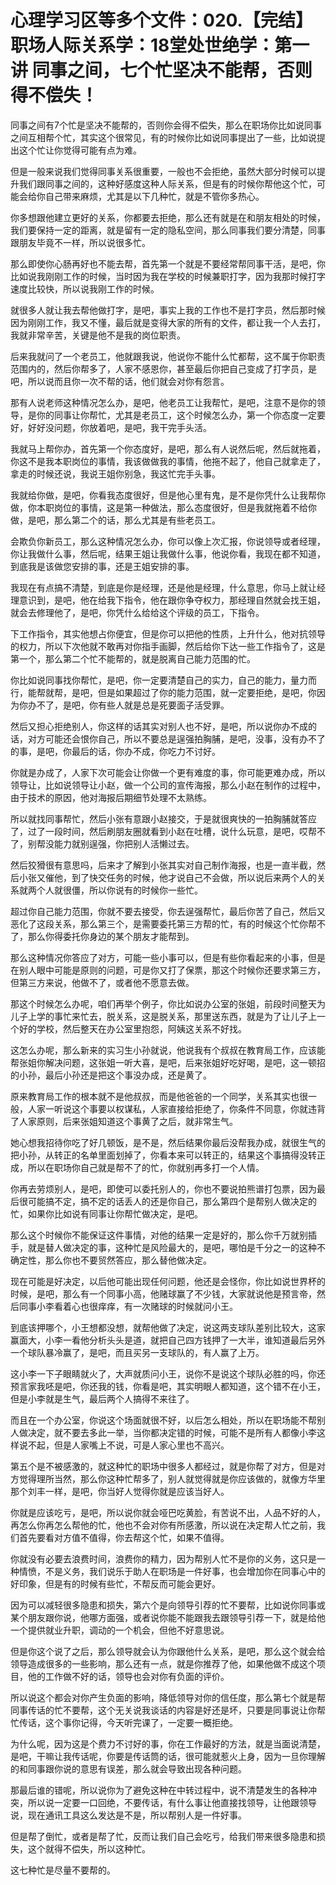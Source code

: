 # 心理学习区等多个文件：020.【完结】职场人际关系学：18堂处世绝学：第一讲  同事之间，七个忙坚决不能帮，否则得不偿失！

同事之间有7个忙是坚决不能帮的，否则你会得不偿失，那么在职场你比如说同事之间互相帮个忙，其实这个很常见，有的时候你比如说同事提出了一些，比如说提出这个忙让你觉得可能有点为难。

但是一般来说我们觉得同事关系很重要，一般也不会拒绝，虽然大部分时候可以提升我们跟同事之间的，这种好感度这种人际关系，但是有的时候你帮他这个忙，可能会给你自己带来麻烦，尤其是以下几种忙，就是不管你多热心。

你多想跟他建立更好的关系，你都要去拒绝，那么还有就是在和朋友相处的时候，我们要保持一定的距离，就是留有一定的隐私空间，那么同事我们要分清楚，同事跟朋友毕竟不一样，所以说很多忙。

那么即使你心肠再好也不能去帮，首先第一个就是不要经常帮同事干活，是吧，你比如说我刚刚工作的时候，当时因为我在学校的时候兼职打字，因为我那时候打字速度比较快，所以说我刚工作的时候。

就很多人就让我去帮他做打字，是吧，事实上我的工作也不是打字员，然后那时候因为刚刚工作，我又不懂，最后就是变得大家的所有的文件，都让我一个人去打，我就非常辛苦，关键是他不是我的岗位职责。

后来我就问了一个老员工，他就跟我说，他说你不能什么忙都帮，这不属于你职责范围内的，然后你帮多了，人家不感恩你，甚至最后你把自己变成了打字员，是吧，所以说而且你一次不帮的话，他们就会对你有怨言。

那有人说老师这种情况怎么办，是吧，他老员工让我帮忙，是吧，注意不是你的领导，是你的同事让你帮忙，尤其是老员工，这个时候怎么办，第一个你态度一定要好，好好没问题，你放着吧，是吧，我干完手头活。

我就马上帮你办，首先第一个你态度好，是吧，那么有人说然后呢，然后就拖着，你这不是我本职岗位的事情，我该做做我的事情，他拖不起了，他自己就拿走了，拿走的时候还说，我说王姐你别急，我这忙完手头事。

我就给你做，是吧，你看我态度很好，但是他心里有鬼，是不是你凭什么让我帮你做，你本职岗位的事情，这是第一种做法，那么态度很好，但是我就拖着不给你做，是吧，那么第二个的话，那么尤其是有些老员工。

会欺负你新员工，那么这种情况怎么办，你可以像上次汇报，你说领导或者经理，你让我做什么事，然后呢，结果王姐让我做什么事，他说你看，我现在都不知道，到底我是该做您安排的事，还是王姐安排的事。

我现在有点搞不清楚，到底是你是经理，还是他是经理，什么意思，你马上就让经理意识到，是吧，他在给我下指令，他在跟你争夺权力，那经理自然就会找王姐，就会去修理他了，是吧，你凭什么给给这个评级的员工，下指令。

下工作指令，其实他想占你便宜，但是你可以把他的性质，上升什么，他对抗领导的权力，所以下次他就不敢再对你指手画脚，然后给你下达一些工作指令了，这是第一个，那么第二个忙不能帮的，就是脱离自己能力范围的忙。

你比如说同事找你帮忙，是吧，你一定要清楚自己的实力，自己的能力，量力而行，能帮就帮，是吧，但是如果超过了你的能力范围，就一定要拒绝，是吧，你因为你办不了，是吧，你有些人就是总是死要面子活受罪。

然后又担心拒绝别人，你这样的话其实对别人也不好，是吧，所以说你办不成的话，对方可能还会恨你自己，所以不要总是逞强拍胸脯，是吧，没事，没有办不了的事，是吧，你最后的话，你办不成，你吃力不讨好。

你就是办成了，人家下次可能会让你做一个更有难度的事，你可能更难办成，所以领导让，比如说领导让小赵，做一个公司的宣传海报，那么小赵在制作的过程中，由于技术的原因，他对海报后期细节处理不太熟练。

所以就找同事帮忙，然后小张有意跟小赵接交，于是就很爽快的一拍胸脯就答应了，过了一段时间，然后刷朋友圈就看到小赵在吐槽，说什么玩意，是吧，哎帮不了，别帮没能力就别逞强，你把别人活懒过去。

然后狡猾很有意思吗，后来才了解到小张其实对自己制作海报，也是一直半截，然后小张又催他，到了快交任务的时候，他才说自己不会做，所以说后来两个人的关系就两个人就很僵，所以你说有的时候你一些忙。

超过你自己能力范围，你就不要去接受，你去逞强帮忙，最后你苦了自己，然后又恶化了这段关系，那么第三个，是需要委托第三方帮的忙，有的时候这个忙你帮不了，那么你得委托你身边的某个朋友才能帮到。

那么这种情况你答应了对方，可能一些小事可以，但是有些你看起来的小事，但是在别人眼中可能是原则的问题，可是你又打了保票，那这个时候你还要求第三方，但第三方来说，他做不了，或者他不愿意去做。

那这个时候怎么办呢，咱们再举个例子，你比如说办公室的张姐，前段时间整天为儿子上学的事忙来忙去，脱关系，这是脱关系，那里送东西，就是为了让儿子上一个好的学校，然后整天在办公室里抱怨，阿姨这关系不好找。

这怎么办呢，那么新来的实习生小孙就说，他说我有个叔叔在教育局工作，应该能帮张姐你解决问题，这张姐一听大喜，是吧，后来张姐好吃好喝，是吧，这一顿招的小孙，最后小孙还是把这个事没办成，还是黄了。

原来教育局工作的根本就不是他叔叔，而是他爸爸的一个同学，关系其实也很一般，人家一听说这个事要以权谋私，人家直接给拒绝了，你条件不同意，你就违背了人家原则，后来张姐知道这个事黄了之后，就非常生气。

她心想我招待你吃了好几顿饭，是不是，然后结果你最后没帮我办成，就很生气的把小孙，从转正的名单里面划掉了，你看本来可以转正的，结果这个事搞得没转正成，所以在职场你自己就是帮不了的忙，你就别再多打一个人情。

你再去劳烦别人，是吧，即使可以委托别人的，你也不要说拍熊谱打包票，因为最后很可能搞不定，搞不定的话丢人的还是你自己，那么第四个是帮别人做决定的忙，如果你比如说有同事让你帮忙做决定，是吧。

那么这个时候你不能保证这件事情，对他的结果一定是好的，那么你千万就别插手，就是替人做决定的事，这种忙是风险最大的，是吧，哪怕是千分之一的这种不确定性，那么你也不要贸然答应，那么替他做决定。

现在可能是好决定，以后他可能出现任何问题，他还是会怪你，你比如说世界杯的时候，是吧，那么有一个同事小高，他赌球赢了不少钱，大家就说他是预言帝，然后同事小李看着心也很痒痒，有一次赌球的时候就问小王。

到底该押哪个，小王想都没想，就帮他做了决定，说这两支球队差别比较大，这家赢面大，小李一看他分析头头是道，就把自己四方钱押了一大半，谁知道最后另外一个球队暴冷赢了，是吧，而且买另一支球队的，有人赢了上万。

这小李一下子眼睛就火了，大声就质问小王，说你不是说这个球队必胜的吗，你还预言家我呸是吧，你还我的钱，你看是吧，其实明眼人都知道，这个错不在小王，但是小李就是生气，最后两个人搞得不来往了。

而且在一个办公室，你说这个场面就很不好，以后怎么相处，所以在职场能不帮别人做决定，就不要去多此一举，当你都决定错的时候，可能不是所有人都像小李这样说不起，但是人家嘴上不说，可是人家心里也不高兴。

第五个是不被感激的，就这种忙的职场中很多人都经过，就是你帮了对方，但是对方觉得理所当然，那么你这种忙帮多了，别人就觉得就是你应该做的，就像方华里那个刘丰一样，是吧，你当好人觉得你就是应该当好人。

你就是应该吃亏，是吧，所以说你就会哑巴吃黄脸，有苦说不出，人品不好的人，再怎么你再怎么帮他的忙，他也不会对你有所感激，所以说在决定帮人忙之前，我们首先要看对方值不值得，你去帮这个忙，如果不值得。

你就没有必要去浪费时间，浪费你的精力，因为帮别人忙不是你的义务，这只是一种情愤，不是义务，我们说乐于助人在职场是一件好事，也会增加你在同事心中的好印象，但是有的时候有些忙，不帮反而可能会更好。

因为可以减轻很多隐患和损失，第六个是向领导引荐的忙不要帮，比如说你同事或某个朋友跟你说，他哪方面强，或者说你能不能跟我去跟领导引荐一下，就是给他一个提供就业升职，调动的一个机会，但他不好意思说。

但是你这个说了之后，那么领导就会认为你跟他什么关系，是吧，那么这个就会给领导造成很多的一些影响，那么还有一点，就是你推荐了他，如果他做不成这个项目，他的工作做不好的话，领导也会对你有负面的评价。

所以说这个都会对你产生负面的影响，降低领导对你的信任度，那么第七个就是帮同事传话的忙不要帮，这个无关说我谈话的内容是好还是坏，只要是同事说让你帮忙传话，这个事你记得，今天听完课了，一定要一概拒绝。

为什么呢，因为这是个费力不讨好的事，你在工作最好的方法，就是当面说清楚，是吧，干嘛让我传话呢，你要是传话筒的话，很可能就惹火上身，因为一旦你理解的和同事跟你说的意思有误差，那么就会导致出现各种问题。

那最后谁的错呢，所以说你为了避免这种在中转过程中，说不清楚发生的各种冲突，所以说一定要一口回绝，不要传话，有什么事让他直接找领导，让他跟领导说，现在通讯工具这么发达是不是，所以帮别人是一件好事。

但是帮了倒忙，或者是帮了忙，反而让我们自己会吃亏，给我们带来很多隐患和损失，这个就得不偿失，所以这种忙。

这七种忙是尽量不要帮的。